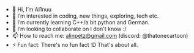 - 👋 Hi, I’m Al1nuu
- 👀 I’m interested in coding, new things, exploring, tech etc.
- 🌱 I’m currently learning C++/a bit python and German.
- 💞️ I’m looking to collaborate on I don't know :/
- 📫 How to reach me: alinpetz@gmail.com (discord: @thatonecartoon)
- ⚡ Fun fact: There's no fun fact :D
That's about all.
<!---
ThatOneCartoon/ThatOneCartoon is a ✨ special ✨ repository because its `README.md` (this file) appears on your GitHub profile.
You can click the Preview link to take a look at your changes.
--->
